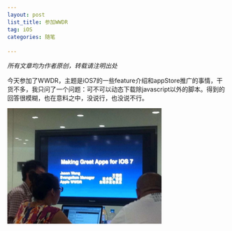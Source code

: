 ```yaml
---
layout: post
list_title: 参加WWDR
tag: iOS
categories: 随笔

---
```


<em>所有文章均为作者原创，转载请注明出处</em>

今天参加了WWDR，主题是iOS7的一些feature介绍和appStore推广的事情，干货不多，我只问了一个问题：可不可以动态下载除javascript以外的脚本。得到的回答很模糊，也在意料之中，没说行，也没说不行。

<a href="/assets/images/2013/11/QQ20131125-12.png"><img src="/assets/images/2013/11/QQ20131125-12.png" alt="QQ20131125-12" width="353" height="265" class="alignnone size-full wp-image-218" /></a>